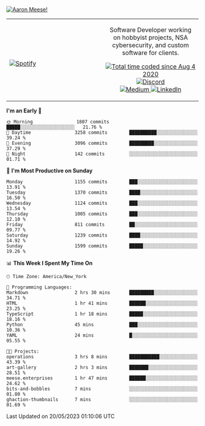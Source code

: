 [![Aaron Meese!](https://user-images.githubusercontent.com/17814535/88975338-a2aabf00-d27f-11ea-963f-8a19608716b4.png)](https://github.com/ajmeese7/readme-ascii "README ASCII")

<!-- Modified from project here: https://github.com/novatorem/novatorem -->
<table width="100%">
  <tr>
  <td width="50%">

&nbsp; <br> [![Spotify](https://ajmeese7.vercel.app/api/spotify)](https://open.spotify.com/user/ajmeese)

  </td>
  <td width="50%">
    <p align="center">
    Software Developer working on hobbyist projects, NSA cybersecurity, and custom software for clients.
    </p>
    <p align="center">
      <a href="https://wakatime.com/@f726891d-3b02-46cd-9b60-e8c59f9e2b14">
        <img src="https://wakatime.com/badge/user/f726891d-3b02-46cd-9b60-e8c59f9e2b14.svg" alt="Total time coded since Aug 4 2020" title="WakaTime" />
      </a>
      <a href="http://link.aaronmeese.com/discord">
        <img src="https://img.shields.io/badge/discord-ajmeese7%234835-369?style=flat-square&logo=discord&logoColor=white&color=purple" alt="Discord" title="Discord">
      </a>
      <br />
      <a href="https://link.aaronmeese.com/medium">
        <img src="https://img.shields.io/badge/medium-ajmeese7-1DB954?style=flat-square&logo=medium&logoColor=white" alt="Medium" title="Medium">
      </a>
      <a href="https://link.aaronmeese.com/linkedin">
        <img src="https://img.shields.io/badge/linkedIn-aaronmeese-1DB954?style=flat-square&logo=linkedin&logoColor=white&color=blue" alt="LinkedIn" title="LinkedIn">
      </a>
    </p>
  </td>

</table>

[//]: <> (The `&nbsp;` is to have Aphelion take up more space)

<!--START_SECTION:waka-->
**I'm an Early 🐤** 

```text
🌞 Morning                1807 commits        █████░░░░░░░░░░░░░░░░░░░░   21.76 % 
🌆 Daytime                3258 commits        ██████████░░░░░░░░░░░░░░░   39.24 % 
🌃 Evening                3096 commits        █████████░░░░░░░░░░░░░░░░   37.29 % 
🌙 Night                  142 commits         ░░░░░░░░░░░░░░░░░░░░░░░░░   01.71 % 
```
📅 **I'm Most Productive on Sunday** 

```text
Monday                   1155 commits        ███░░░░░░░░░░░░░░░░░░░░░░   13.91 % 
Tuesday                  1370 commits        ████░░░░░░░░░░░░░░░░░░░░░   16.50 % 
Wednesday                1124 commits        ███░░░░░░░░░░░░░░░░░░░░░░   13.54 % 
Thursday                 1005 commits        ███░░░░░░░░░░░░░░░░░░░░░░   12.10 % 
Friday                   811 commits         ██░░░░░░░░░░░░░░░░░░░░░░░   09.77 % 
Saturday                 1239 commits        ████░░░░░░░░░░░░░░░░░░░░░   14.92 % 
Sunday                   1599 commits        █████░░░░░░░░░░░░░░░░░░░░   19.26 % 
```


📊 **This Week I Spent My Time On** 

```text
🕑︎ Time Zone: America/New_York

💬 Programming Languages: 
Markdown                 2 hrs 30 mins       █████████░░░░░░░░░░░░░░░░   34.71 % 
HTML                     1 hr 41 mins        ██████░░░░░░░░░░░░░░░░░░░   23.25 % 
TypeScript               1 hr 18 mins        █████░░░░░░░░░░░░░░░░░░░░   18.16 % 
Python                   45 mins             ███░░░░░░░░░░░░░░░░░░░░░░   10.36 % 
YAML                     24 mins             █░░░░░░░░░░░░░░░░░░░░░░░░   05.55 % 

🐱‍💻 Projects: 
operations               3 hrs 8 mins        ███████████░░░░░░░░░░░░░░   43.39 % 
art-gallery              2 hrs 3 mins        ███████░░░░░░░░░░░░░░░░░░   28.51 % 
meese.enterprises        1 hr 47 mins        ██████░░░░░░░░░░░░░░░░░░░   24.62 % 
bits-and-bobbles         7 mins              ░░░░░░░░░░░░░░░░░░░░░░░░░   01.80 % 
ghaction-thumbnails      7 mins              ░░░░░░░░░░░░░░░░░░░░░░░░░   01.69 % 
```


 Last Updated on 20/05/2023 01:10:06 UTC
<!--END_SECTION:waka-->
